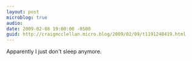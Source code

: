 ```yaml
---
layout: post
microblog: true
audio: 
date: 2009-02-08 19:00:00 -0500
guid: http://craigmcclellan.micro.blog/2009/02/09/t1191248419.html
---
```

Apparently I just don't sleep anymore.
